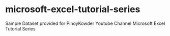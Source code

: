 # microsoft-excel-tutorial-series
Sample Dataset provided for PinoyKowder Youtube Channel Microsoft Excel Tutorial Series
